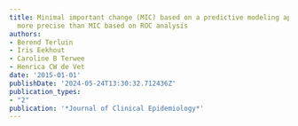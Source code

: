 ```yaml
---
title: Minimal important change (MIC) based on a predictive modeling approach was
  more precise than MIC based on ROC analysis
authors:
- Berend Terluin
- Iris Eekhout
- Caroline B Terwee
- Henrica CW de Vet
date: '2015-01-01'
publishDate: '2024-05-24T13:30:32.712436Z'
publication_types:
- "2"
publication: '*Journal of Clinical Epidemiology*'
---
```

